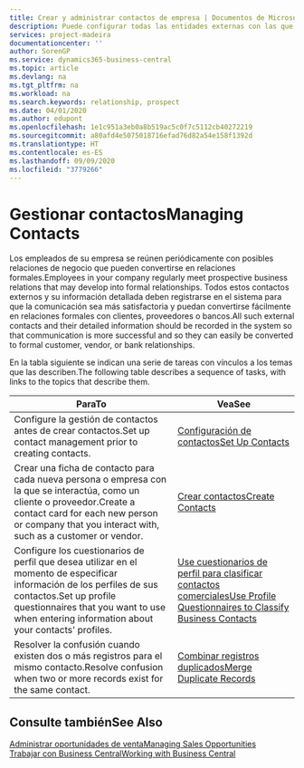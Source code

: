 ```yaml
---
title: Crear y administrar contactos de empresa | Documentos de Microsoft
description: Puede configurar todas las entidades externas con las que mantenga una relación de negocio (por ejemplo clientes potenciales, clientes, proveedores y consultores) como contactos.
services: project-madeira
documentationcenter: ''
author: SorenGP
ms.service: dynamics365-business-central
ms.topic: article
ms.devlang: na
ms.tgt_pltfrm: na
ms.workload: na
ms.search.keywords: relationship, prospect
ms.date: 04/01/2020
ms.author: edupont
ms.openlocfilehash: 1e1c951a3eb0a8b519ac5c0f7c5112cb40272219
ms.sourcegitcommit: a80afd4e5075018716efad76d82a54e158f1392d
ms.translationtype: HT
ms.contentlocale: es-ES
ms.lasthandoff: 09/09/2020
ms.locfileid: "3779266"
---
```

# <a name="managing-contacts"></a><span data-ttu-id="f694a-103">Gestionar contactos</span><span class="sxs-lookup"><span data-stu-id="f694a-103">Managing Contacts</span></span>
<span data-ttu-id="f694a-104">Los empleados de su empresa se reúnen periódicamente con posibles relaciones de negocio que pueden convertirse en relaciones formales.</span><span class="sxs-lookup"><span data-stu-id="f694a-104">Employees in your company regularly meet prospective business relations that may develop into formal relationships.</span></span> <span data-ttu-id="f694a-105">Todos estos contactos externos y su información detallada deben registrarse en el sistema para que la comunicación sea más satisfactoria y puedan convertirse fácilmente en relaciones formales con clientes, proveedores o bancos.</span><span class="sxs-lookup"><span data-stu-id="f694a-105">All such external contacts and their detailed information should be recorded in the system so that communication is more successful and so they can easily be converted to formal customer, vendor, or bank relationships.</span></span>

<span data-ttu-id="f694a-106">En la tabla siguiente se indican una serie de tareas con vínculos a los temas que las describen.</span><span class="sxs-lookup"><span data-stu-id="f694a-106">The following table describes a sequence of tasks, with links to the topics that describe them.</span></span>

| <span data-ttu-id="f694a-107">Para</span><span class="sxs-lookup"><span data-stu-id="f694a-107">To</span></span> | <span data-ttu-id="f694a-108">Vea</span><span class="sxs-lookup"><span data-stu-id="f694a-108">See</span></span> |
| --- | --- |
| <span data-ttu-id="f694a-109">Configure la gestión de contactos antes de crear contactos.</span><span class="sxs-lookup"><span data-stu-id="f694a-109">Set up contact management prior to creating contacts.</span></span> |[<span data-ttu-id="f694a-110">Configuración de contactos</span><span class="sxs-lookup"><span data-stu-id="f694a-110">Set Up Contacts</span></span>](marketing-setup-contacts.md) |
| <span data-ttu-id="f694a-111">Crear una ficha de contacto para cada nueva persona o empresa con la que se interactúa, como un cliente o proveedor.</span><span class="sxs-lookup"><span data-stu-id="f694a-111">Create a contact card for each new person or company that you interact with, such as a customer or vendor.</span></span> |[<span data-ttu-id="f694a-112">Crear contactos</span><span class="sxs-lookup"><span data-stu-id="f694a-112">Create Contacts</span></span>](marketing-create-contact-companies.md) |
|<span data-ttu-id="f694a-113">Configure los cuestionarios de perfil que desea utilizar en el momento de especificar información de los perfiles de sus contactos.</span><span class="sxs-lookup"><span data-stu-id="f694a-113">Set up profile questionnaires that you want to use when entering information about your contacts' profiles.</span></span>|[<span data-ttu-id="f694a-114">Use cuestionarios de perfil para clasificar contactos comerciales</span><span class="sxs-lookup"><span data-stu-id="f694a-114">Use Profile Questionnaires to Classify Business Contacts</span></span>](marketing-create-contact-profile-questionnaire.md)|
|<span data-ttu-id="f694a-115">Resolver la confusión cuando existen dos o más registros para el mismo contacto.</span><span class="sxs-lookup"><span data-stu-id="f694a-115">Resolve confusion when two or more records exist for the same contact.</span></span>|[<span data-ttu-id="f694a-116">Combinar registros duplicados</span><span class="sxs-lookup"><span data-stu-id="f694a-116">Merge Duplicate Records</span></span>](sales-how-merge-duplicate-records.md)|

## <a name="see-also"></a><span data-ttu-id="f694a-117">Consulte también</span><span class="sxs-lookup"><span data-stu-id="f694a-117">See Also</span></span>
[<span data-ttu-id="f694a-118">Administrar oportunidades de venta</span><span class="sxs-lookup"><span data-stu-id="f694a-118">Managing Sales Opportunities</span></span>](marketing-manage-sales-opportunities.md)  
[<span data-ttu-id="f694a-119">Trabajar con Business Central</span><span class="sxs-lookup"><span data-stu-id="f694a-119">Working with Business Central</span></span>](ui-work-product.md)  
